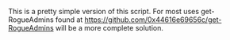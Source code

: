 This is a pretty simple version of this script. For most uses get-RogueAdmins found at https://github.com/0x44616e69656c/get-RogueAdmins will be a more complete solution. 